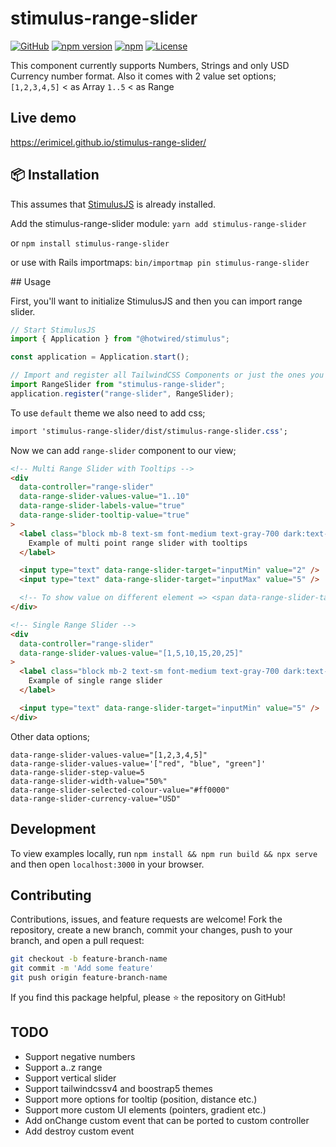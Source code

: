# stimulus-range-slider

[![GitHub](https://img.shields.io/github/v/release/erimicel/stimulus-range-slider?style=flat-square)](https://github.com/erimicel/stimulus-range-slider)
[![npm version](https://img.shields.io/npm/v/stimulus-range-slider?style=flat-square)](https://www.npmjs.com/package/stimulus-range-slider)
[![npm](https://img.shields.io/npm/dm/stimulus-range-slider?label=npm&style=flat-square)](https://www.npmjs.com/package/stimulus-range-slider)
[![License](https://img.shields.io/github/license/erimicel/stimulus-range-slider?style=flat-square)](LICENSE)

This component currently supports Numbers, Strings and only USD Currency number format.
Also it comes with 2 value set options;
`[1,2,3,4,5]` < as Array
`1..5` < as Range

## Live demo

https://erimicel.github.io/stimulus-range-slider/

## 📦 Installation

This assumes that [StimulusJS](https://stimulus.hotwired.dev/) is already installed.

Add the stimulus-range-slider module:
`yarn add stimulus-range-slider`

or
`npm install stimulus-range-slider`

or use with Rails importmaps:
`bin/importmap pin stimulus-range-slider`

## Usage

First, you'll want to initialize StimulusJS and then you can import range slider.

```js
// Start StimulusJS
import { Application } from "@hotwired/stimulus";

const application = Application.start();

// Import and register all TailwindCSS Components or just the ones you need
import RangeSlider from "stimulus-range-slider";
application.register("range-slider", RangeSlider);
```

To use `default` theme we also need to add css;

```css
import 'stimulus-range-slider/dist/stimulus-range-slider.css';
```

Now we can add `range-slider` component to our view;

```html
<!-- Multi Range Slider with Tooltips -->
<div
  data-controller="range-slider"
  data-range-slider-values-value="1..10"
  data-range-slider-labels-value="true"
  data-range-slider-tooltip-value="true"
>
  <label class="block mb-8 text-sm font-medium text-gray-700 dark:text-white">
    Example of multi point range slider with tooltips
  </label>

  <input type="text" data-range-slider-target="inputMin" value="2" />
  <input type="text" data-range-slider-target="inputMax" value="5" />

  <!-- To show value on different element => <span data-range-slider-target="value"></span> -->
</div>

<!-- Single Range Slider -->
<div
  data-controller="range-slider"
  data-range-slider-values-value="[1,5,10,15,20,25]"
>
  <label class="block mb-2 text-sm font-medium text-gray-700 dark:text-white">
    Example of single range slider
  </label>

  <input type="text" data-range-slider-target="inputMin" value="5" />
</div>
```

Other data options;

```
data-range-slider-values-value="[1,2,3,4,5]"
data-range-slider-values-value='["red", "blue", "green"]'
data-range-slider-step-value=5
data-range-slider-width-value="50%"
data-range-slider-selected-colour-value="#ff0000"
data-range-slider-currency-value="USD"
```

## Development

To view examples locally, run `npm install && npm run build && npx serve` and then open `localhost:3000` in your browser.

## Contributing

Contributions, issues, and feature requests are welcome! Fork the repository, create a new branch, commit your changes, push to your branch, and open a pull request:

```bash
git checkout -b feature-branch-name
git commit -m 'Add some feature'
git push origin feature-branch-name
```

If you find this package helpful, please ⭐ the repository on GitHub!

## TODO

- Support negative numbers
- Support a..z range
- Support vertical slider
- Support tailwindcssv4 and boostrap5 themes
- Support more options for tooltip (position, distance etc.)
- Support more custom UI elements (pointers, gradient etc.)
- Add onChange custom event that can be ported to custom controller
- Add destroy custom event
